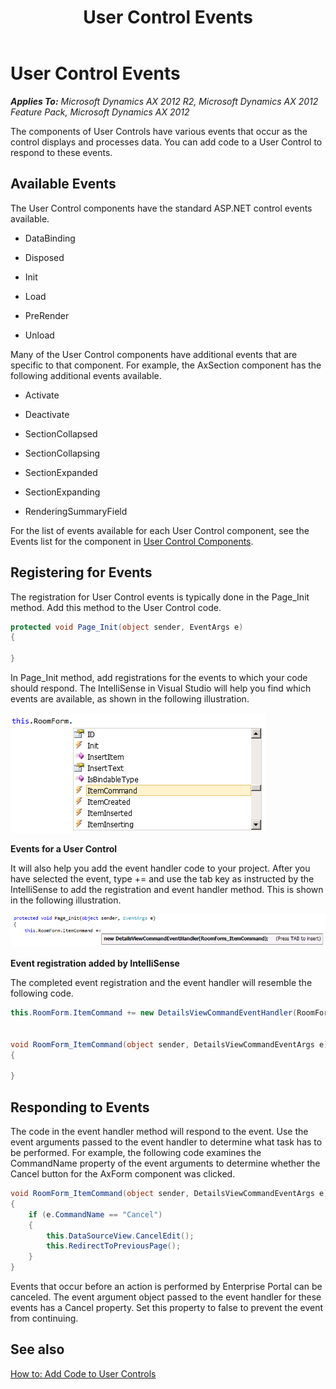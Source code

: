 ﻿---
title: User Control Events
TOCTitle: User Control Events
ms:assetid: a11a7859-5df1-482f-9126-364d81936c0a
ms:mtpsurl: https://msdn.microsoft.com/en-us/library/Cc607781(v=AX.60)
ms:contentKeyID: 28119461
ms.date: 11/07/2012
mtps_version: v=AX.60
dev_langs:
- csharp
---

# User Control Events 


_**Applies To:** Microsoft Dynamics AX 2012 R2, Microsoft Dynamics AX 2012 Feature Pack, Microsoft Dynamics AX 2012_

The components of User Controls have various events that occur as the control displays and processes data. You can add code to a User Control to respond to these events.

## Available Events

The User Control components have the standard ASP.NET control events available.

  - DataBinding

  - Disposed

  - Init

  - Load

  - PreRender

  - Unload

Many of the User Control components have additional events that are specific to that component. For example, the AxSection component has the following additional events available.

  - Activate

  - Deactivate

  - SectionCollapsed

  - SectionCollapsing

  - SectionExpanded

  - SectionExpanding

  - RenderingSummaryField

For the list of events available for each User Control component, see the Events list for the component in [User Control Components](user-control-components.md).

## Registering for Events

The registration for User Control events is typically done in the Page\_Init method. Add this method to the User Control code.

``` csharp
protected void Page_Init(object sender, EventArgs e)
{

}
```

In Page\_Init method, add registrations for the events to which your code should respond. The IntelliSense in Visual Studio will help you find which events are available, as shown in the following illustration.

![User Control Events](images/Cc607781.EP_UserControlEvents(AX.60).gif "User Control Events")

**Events for a User Control**

It will also help you add the event handler code to your project. After you have selected the event, type += and use the tab key as instructed by the IntelliSense to add the registration and event handler method. This is shown in the following illustration.

![User Control Event Registration](images/Cc607781.EP_UserControlEventRegistration(AX.60).gif "User Control Event Registration")

**Event registration added by IntelliSense**

The completed event registration and the event handler will resemble the following code.

``` csharp
this.RoomForm.ItemCommand += new DetailsViewCommandEventHandler(RoomForm_ItemCommand);


void RoomForm_ItemCommand(object sender, DetailsViewCommandEventArgs e)
{

}
```

## Responding to Events

The code in the event handler method will respond to the event. Use the event arguments passed to the event handler to determine what task has to be performed. For example, the following code examines the CommandName property of the event arguments to determine whether the Cancel button for the AxForm component was clicked.

``` csharp
void RoomForm_ItemCommand(object sender, DetailsViewCommandEventArgs e)
{
    if (e.CommandName == "Cancel")
    {            
        this.DataSourceView.CancelEdit();
        this.RedirectToPreviousPage();
    }
}
```

Events that occur before an action is performed by Enterprise Portal can be canceled. The event argument object passed to the event handler for these events has a Cancel property. Set this property to false to prevent the event from continuing.

## See also

[How to: Add Code to User Controls](how-to-add-code-to-user-controls.md)

